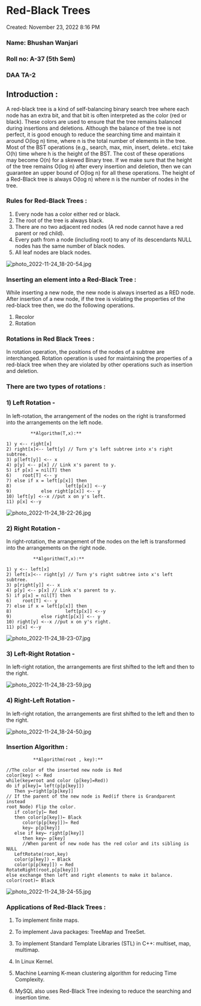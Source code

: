 # Red-Black Trees

Created: November 23, 2022 8:16 PM

### Name: Bhushan Wanjari

### Roll no: A-37 (5th Sem)

### DAA TA-2

## Introduction :

A red-black tree is a kind of self-balancing binary search tree where each node has an extra bit, and that bit is often interpreted as the color (red or black). These colors are used to ensure that the tree remains balanced during insertions and deletions. Although the balance of the tree is not perfect, it is good enough to reduce the searching time and maintain it around O(log n) time, where n is the total number of elements in the tree.
Most of the BST operations (e.g., search, max, min, insert, delete.. etc) take O(h) time where h is the height of the BST. The cost of these operations may become O(n) for a skewed Binary tree. If we make sure that the height of the tree remains O(log n) after every insertion and deletion, then we can guarantee an upper bound of O(log n) for all these operations. The height of a Red-Black tree is always O(log n) where n is the number of nodes in the tree.

### Rules for Red-Black Trees :

1. Every node has a color either red or black.
2. The root of the tree is always black.
3. There are no two adjacent red nodes (A red node cannot have a red parent or red child).
4. Every path from a node (including root) to any of its descendants NULL nodes has the same number of black nodes.
5. All leaf nodes are black nodes.

![photo_2022-11-24_18-20-54.jpg](Red-Black%20Trees%20d4676bde969e4d71b9e80299971ed9a1/photo_2022-11-24_18-20-54.jpg)

### Inserting an element into a Red-Black Tree :

While inserting a new node, the new node is always inserted as a RED node. After insertion of a new node, if the tree is violating the properties of the red-black tree then, we do the following operations.

1. Recolor
2. Rotation

### Rotations in Red Black Trees :

In rotation operation, the positions of the nodes of a subtree are interchanged.
Rotation operation is used for maintaining the properties of a red-black tree when they are violated by other operations such as insertion and deletion.

### There are two types of rotations :

### 1) Left Rotation -

In left-rotation, the arrangement of the nodes on the right is transformed into the arrangements on the left node.

             **Algorithm(T,x):**

```
1) y <-- right[x]
2) right[x]<-- left[y] // Turn y's left subtree into x's right subtree.
3) p[left[y]] <-- x
4) p[y] <-- p[x] // Link x's parent to y.
5) if p[x] = nil[T] then
6)    root[T] <-- y
7) else if x = left[p[x]] then
8)                    left[p[x]] <--y
9)           else right[p[x]] <-- y
10) left[y] <--x //put x on y's left.
11) p[x] <--y
```

![photo_2022-11-24_18-22-26.jpg](Red-Black%20Trees%20d4676bde969e4d71b9e80299971ed9a1/photo_2022-11-24_18-22-26.jpg)

### 2) Right Rotation -

In right-rotation, the arrangement of the nodes on the left is transformed into the arrangements on the right node.

              **Algorithm(T,x):**

```
1) y <-- left[x]
2) left[x]<-- right[y] // Turn y's right subtree into x's left subtree.
3) p[right[y]] <-- x
4) p[y] <-- p[x] // Link x's parent to y.
5) if p[x] = nil[T] then
6)    root[T] <-- y
7) else if x = left[p[x]] then
8)                    left[p[x]] <--y
9)           else right[p[x]] <-- y
10) right[y] <--x //put x on y's right.
11) p[x] <--y
```

![photo_2022-11-24_18-23-07.jpg](Red-Black%20Trees%20d4676bde969e4d71b9e80299971ed9a1/photo_2022-11-24_18-23-07.jpg)

### 3) Left-Right Rotation -

In left-right rotation, the arrangements are first shifted to the left and then to the right.

![photo_2022-11-24_18-23-59.jpg](Red-Black%20Trees%20d4676bde969e4d71b9e80299971ed9a1/photo_2022-11-24_18-23-59.jpg)

### 4) Right-Left Rotation -

In left-right rotation, the arrangements are first shifted to the left and then to the right.

![photo_2022-11-24_18-24-50.jpg](Red-Black%20Trees%20d4676bde969e4d71b9e80299971ed9a1/photo_2022-11-24_18-24-50.jpg)

### Insertion Algorithm :

              **Algorithm(root , key):**

```
//The color of the inserted new node is Red
color[key] <- Red
while(key≠root and color (p[key]=Red))
do if p[key]= left(p[p[key]])
   Then y←right[p[p[key]]
// If the parent of the new node is Red(if there is Grandparent instead
root Node) Flip the color.
   if color[y]← Red
   then color(p[key])← Black
      color(p[p[key]])← Red
      key← p[p[key]]
   else if key← right[p[key]]
      then key← p[key]
      //When parent of new node has the red color and its sibling is NULL
   LeftRotate(root,key)
   color(p[key]) ← Black
   color(p[p[key]]) ← Red
RotateRight(root,p[p[key]])
else exchange then left and right elements to make it balance.
color(root)← Black
```

![photo_2022-11-24_18-24-55.jpg](Red-Black%20Trees%20d4676bde969e4d71b9e80299971ed9a1/photo_2022-11-24_18-24-55.jpg)

### Applications of Red-Black Trees :

1)  To implement finite maps.

2)  To implement Java packages: TreeMap and TreeSet.

3)  To implement Standard Template Libraries (STL) in C++: multiset, map, multimap.

4)  In Linux Kernel.

5) Machine Learning K-mean clustering algorithm for reducing Time Complexity.

6) MySQL also uses Red-Black Tree indexing to reduce the searching and insertion time.